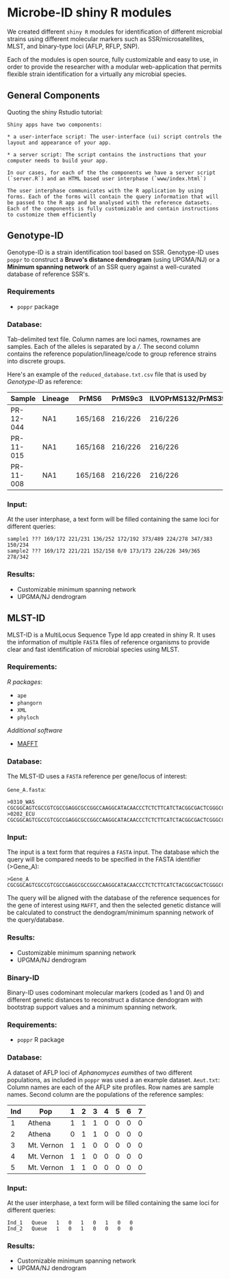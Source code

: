 # Microbe-ID shiny R modules

We created different `shiny R` modules for identification of different microbial strains using different molecular markers such as SSR/microsatellites, MLST, and binary-type loci (AFLP, RFLP, SNP).

Each of the modules is open source, fully customizable and easy to use, in order to provide the researcher with a modular web-application that permits flexible strain identification for a virtually any microbial species.

## General Components

Quoting the shiny Rstudio tutorial: 

```
Shiny apps have two components:

* a user-interface script: The user-interface (ui) script controls the layout and appearance of your app. 

* a server script: The script contains the instructions that your computer needs to build your app. 

In our cases, for each of the the components we have a server script (`server.R`) and an HTML based user interphase (`www/index.html`)

The user interphase communicates with the R application by using forms. Each of the forms will contain the query information that will be passed to the R app and be analysed with the reference datasets. Each of the components is fully customizable and contain instructions to customize them efficiently

```
## Genotype-ID

Genotype-ID is a strain identification tool based on SSR. Genotype-ID uses `poppr` to construct a **Bruvo's distance dendrogram** (using UPGMA/NJ) or a **Minimum spanning network** of an SSR query against a well-curated database of reference SSR's.

### Requirements

* `poppr` package 
 
### Database: 

Tab-delimited text file. Column names are loci names, rownames are samples. Each of the alleles is separated by a */*. The second column contains the reference population/lineage/code to group reference strains into discrete groups.

Here's an example of the `reduced_database.txt.csv` file that is used by *Genotype-ID* as reference:

|Sample|Lineage|PrMS6|PrMS9c3|ILVOPrMS132/PrMS39a|PRMS45|ILVOPrMS133/PrMS43ab|KI18|KI64|ILVOPrMS131|
|---|---|---|---|---|---|---|---|---|---|
|PR-12-044|NA1|165/168|216/226|216/226|372/489|130/246|219/275|342/379|150/234|
|PR-11-015|NA1|165/168|216/226|216/226|372/481|130/250|219/275|342/379|154/222|
|PR-11-008|NA1|165/168|216/226|216/226|368/485|130/250|219/275|342/379|150/226|

### Input: 

At the user interphase, a text form will be filled containing the same loci for different queries:

```
sample1	???	169/172	221/231	136/252	172/192	373/489	224/278	347/383	150/234
sample2	???	169/172	221/221	152/158	0/0	173/173	226/226	349/365	278/342
```
### Results:

* Customizable minimum spanning network
* UPGMA/NJ dendrogram

## MLST-ID

MLST-ID is a MultiLocus Sequence Type Id app created in shiny R. It uses the information of multiple `FASTA` files of reference organisms to provide clear and fast identification of microbial species using MLST.

### Requirements:

*R packages*: 

* `ape`
* `phangorn`
* `XML`
* `phyloch`

*Additional software*

* [MAFFT](http://mafft.cbrc.jp/alignment/software/)

### Database:

The MLST-ID uses a `FASTA` reference per gene/locus of interest:

`Gene_A.fasta`:

```
>0310_WAS
CGCGGCAGTCGCCGTCGCCGAGGCGCCGGCCAAGGCATACAACCCTCTCTTCATCTACGGCGACTCGGGCCTCGGCAAGACCCACCTGCTGCACGCCATC
>0202_ECU
CGCGGCAGTCGCCGTCGCCGAGGCGCCGGCCAAGGCATACAACCCTCTCTTCATCTACGGCGACTCGGGCCTCGGCAAGACCCACCTGCTGCACGCCATC
```
### Input:

The input is a text form that requires a `FASTA` input. The database which the query will be compared needs to be specified in the FASTA identifier (>Gene_A):

```
>Gene_A
CGCGGCAGTCGCCGTCGCCGAGGCGCCGGCCAAGGCATACAACCCTCTCTTCATCTACGGCGACTCGGGCCTCGGCAAGACCCACCTGCTGCACGCCATC
```
The query will be aligned with the database of the reference sequences for the gene of interest using `MAFFT`, and then the selected genetic distance will be calculated to construct the dendogram/minimum spanning network of the query/database.

### Results:

* Customizable minimum spanning network
* UPGMA/NJ dendrogram

### Binary-ID

Binary-ID uses codominant molecular markers (coded as 1 and 0) and different genetic distances to reconstruct a distance dendogram with bootstrap support values and a minimum spanning network.

### Requirements:

* `poppr` R package

### Database:

A dataset of AFLP loci of *Aphanomyces eumithes* of two different populations, as included in `poppr` was used a an example dataset. `Aeut.txt`: Column names are each of the AFLP site profiles. Row names are sample names. Second column are the populations of the reference samples:

|Ind|Pop|1|2|3|4|5|6|7|
|---|---|---|---|---|---|---|---|---|
|1|Athena|1|1|1|0|0|0|0|
|2|Athena|0|1|1|0|0|0|0|
|3|Mt. Vernon|1|1|0|0|0|0|0|
|4|Mt. Vernon|1|1|0|0|0|0|0|
|5|Mt. Vernon|1|1|0|0|0|0|0|

### Input:

At the user interphase, a text form will be filled containing the same loci for different queries:

```
Ind_1	Queue	1	0	1	0	1	0	0
Ind_2	Queue	1	0	1	0	0	0	0
```
### Results:

* Customizable minimum spanning network
* UPGMA/NJ dendrogram


